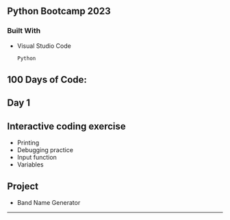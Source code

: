<!-- ABOUT THE PROJECT -->
## Python Bootcamp 2023

### Built With

* Visual Studio Code
  ```sh
  Python
  ```

## 100 Days of Code:

## Day 1

  ## Interactive coding exercise
   * Printing
   * Debugging practice
   * Input function
   * Variables

  ## Project
   * Band Name Generator
-----